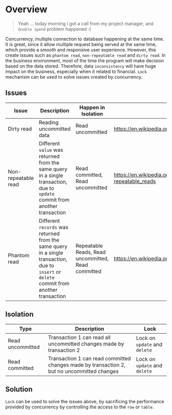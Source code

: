 # Overview
> Yeah ... today morning I got a call from my project manager, and `double spend` problem happened :(

Concurrency, multiple connection to database happening at the same time. It is great, since it allow multiple request being served at the same time, which provide a smooth and responsive user experience. However, this create issues such as `phantom read`, `non-repeatable read` and `dirty read`. In the business environment, most of the time the program will make decision based on the data stored. Therefore, data `inconsistency` will have huge impact on the business, especially when it related to financial. `Lock` mechanism can be used to solve issues created by concurrency. 

## Issues
| Issue | Description | Happen in Isolation | Source |
| --- | --- | --- | --- |
| Dirty read | Reading uncommitted data | Read uncommitted | https://en.wikipedia.org/wiki/Isolation_(database_systems)#Dirty_reads |
| Non-repeatable read | Different `value` was returned from the same query in a single transaction, due to `update` commit from another transaction | Read committed, Read uncommitted | https://en.wikipedia.org/wiki/Isolation_(database_systems)#Non-repeatable_reads |
| Phantom read | Different `records` was returned from the same query in a single transaction, due to `insert` or `delete` commit from another transaction | Repeatable Reads, Read uncommitted, Read committed | https://en.wikipedia.org/wiki/Isolation_(database_systems)#Phantom_reads |

## Isolation
| Type | Description | Lock |
| --- | --- | --- |
| Read uncommitted | Transaction 1 can read all uncommitted changes made by transaction 2 | Lock on `update` and `delete` |
| Read committed | Transaction 1 can read committed changes made by transaction 2, but no uncommitted changes | Lock on `update` and `delete` |

## Solution
`Lock` can be used to solve the issues above, by sacrificing the performance provided by concurrency by controlling the access to the `row` or `table`.